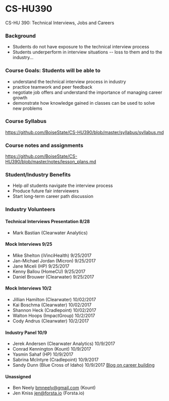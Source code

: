 # CS-HU390
CS-HU 390: Technical Interviews, Jobs and Careers

### Background
* Students do not have exposure to the technical interview process  
* Students underperform in interview situations -- loss to them and to the industry...  

### Course Goals: Students will be able to
* understand the technical interview process in industry 
* practice teamwork and peer feedback  
* negotiate job offers and understand the importance of managing career growth  
* demonstrate how knowledge gained in classes can be used to solve new problems 

### Course Syllabus
https://github.com/BoiseState/CS-HU390/blob/master/syllabus/syllabus.md

### Course notes and assignments
https://github.com/BoiseState/CS-HU390/blob/master/notes/lesson_plans.md

### Student/Industry Benefits
* Help _all_ students navigate the interview process 
* Produce future fair interviewers   
* Start long-term career path discussion 

### Industry Volunteers

#### Technical Interviews Presentation 8/28
* Mark Bastian (Clearwater Analytics)

#### Mock Interviews 9/25
* Mike Shelton (iVinciHealth) 9/25/2017
* Jan-Michael Jordan (Micron) 9/25/2017
* Jane Miceli (HP) 9/25/2017
* Kenny Ballou (HomeCU) 9/25/2017
* Daniel Brouwer (Clearwater) 9/25/2017

#### Mock Interviews 10/2
* Jillian Hamilton (Clearwater) 10/02/2017 
* Kai Boschma (Clearwater) 10/02/2017
* Shannon Heck (Cradlepoint) 10/02/2017
* Walton Hoops (ImpactGroup) 10/2/2017
* Cody Andrus (Clearwater) 10/2/2017

#### Industry Panel 10/9
* Jerek Andersen (Clearwater Analytics) 10/9/2017  
* Conrad Kennington (Kount) 10/9/2017  
* Yasmin Sahaf (HP) 10/9/2017
* Sabrina McIntyre (Cradlepoint) 10/9/2017
* Sandy Dunn (Blue Cross of Idaho) 10/9/2017 [Blog on career building](https://sites.google.com/view/thoughtsoncareerbuilding/home)

#### Unassigned 
* Ben Neely bmneely@gmail.com (Kount)
* Jen Kniss jen@forsta.io (Forsta.io)



